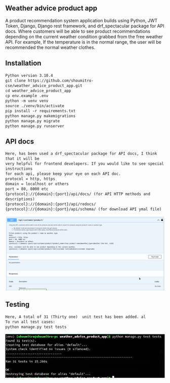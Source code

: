 ## Weather advice product app

A product recommendation system application builds using Python, JWT Token,
Django, Django rest framework, and drf_spectacular package for API docs. Where customers 
will be able to see product recommendations depending on the current
weather condition grabbed from the free weather API. For example, 
If the temperature is in the normal range, the user will be 
recommended the normal weather clothes.


## Installation
```
Python version 3.10.4
git clone https://github.com/shoumitro-cse/weather_advice_product_app.git
cd weather_advice_product_app
cp env.example .env
python -m venv venv
source ./venv/bin/activate
pip install -r requirements.txt
python manage.py makemigrations
python manage.py migrate
python manage.py runserver
```

## API docs

```
Here, has been used a drf_spectacular package for API docs, I think that it will be 
very helpful for frontend developers. If you would like to see special instructions 
for each api, please keep your eye on each API doc.
protocol = http, https
domain = localhost or others
port = 80, 8000 etc
{protocol}://{domain}:{port}/api/docs/ (for API HTTP methods and descriptions)
{protocol}://{domain}:{port}/api/redocs/
{protocol}://{domain}:{port}/api/schema/ (for download API ymal file)
```
![](https://github.com/shoumitro-cse/weather_advice_product_app/blob/main/docs/api_doc_image.png?raw=true)

## Testing
```
Here, A total of 31 (Thirty one)  unit test has been added. al
To run all test cases:
python manage.py test tests
```

![](https://github.com/shoumitro-cse/weather_advice_product_app/blob/main/docs/test_image.png?raw=true)


